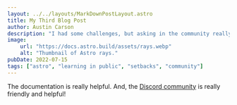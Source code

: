 ```yaml
---
layout: ../../layouts/MarkDownPostLayout.astro
title: My Third Blog Post
author: Austin Carson
description: "I had some challenges, but asking in the community really helped!"
image:
    url: "https://docs.astro.build/assets/rays.webp"
    alt: "Thumbnail of Astro rays."
pubDate: 2022-07-15
tags: ["astro", "learning in public", "setbacks", "community"]
---
```

The documentation is really helpful. And, the [Discord community](https://astro.build/chat) is really friendly and helpful!